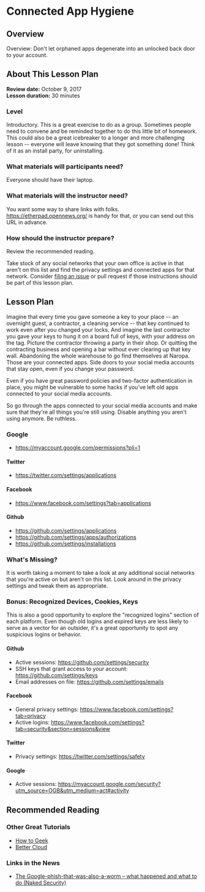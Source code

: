 # Connected App Hygiene

## Overview
Overview:  Don't let orphaned apps degenerate into an unlocked back door to your account.

## About This Lesson Plan
**Review date:** October 9, 2017  
**Lesson duration:** 30 minutes  

### Level
Introductory. This is a great exercise to do as a group. Sometimes people need to convene and be reminded together to do this little bit of homework. This could also be a great icebreaker to a longer and more challenging lesson -- everyone will leave knowing that they got something done! Think of it as an install party, for uninstalling.

### What materials will participants need?
Everyone should have their laptop.

### What materials will the instructor need?
You want some way to share links with folks. <https://etherpad.opennews.org/> is handy for that, or you can send out this URL in advance.

### How should the instructor prepare?
Review the recommended reading.

Take stock of any social networks that your own office is active in that aren't on this list and find the privacy settings and connected apps for that network. Consider [filing an issue](https://github.com/OpenNewsLabs/newsroom-security-curricula/issues) or pull request if those instructions should be part of this lesson plan.  


## Lesson Plan

Imagine that every time you gave someone a key to your place -- an overnight guest, a contractor, a cleaning service -- that key continued to work even after you changed your locks. And imagine the last contractor you gave your keys to hung it on a board full of keys, with your address on the tag. Picture the contractor throwing a party in their shop. Or quitting the contracting business and opening a bar without ever clearing up that key wall. Abandoning the whole warehouse to go find themselves at Naropa. Those are your connected apps. Side doors to your social media accounts that stay open, even if you change your password.

Even if you have great password policies and two-factor authentication in place, you might be vulnerable to some hacks if you've left old apps connected to your social media accounts.


So go through the apps connected to your social media accounts and make sure that they're all things you're still using. Disable anything you aren't using anymore.  Be ruthless.

### Google
* <https://myaccount.google.com/permissions?pli=1>

#### Twitter
* <https://twitter.com/settings/applications>

#### Facebook
* <https://www.facebook.com/settings?tab=applications>

#### Github
* <https://github.com/settings/applications>
* <https://github.com/settings/apps/authorizations>
* <https://github.com/settings/installations>

### What's Missing?
It is worth taking a moment to take a look at any additional social networks that you're active on but aren't on this list. Look around in the privacy settings and tweak them as appropriate.

### Bonus: Recognized Devices, Cookies, Keys
This is also a good opportunity to explore the "recognized logins" section of each platform.  Even though old logins and expired keys are less likely to serve as a vector for an outsider,
it's a great opportunity to spot any suspicious logins or behavior.  

#### Github
* Active sessions: <https://github.com/settings/security>
* SSH keys that grant access to your account: <https://github.com/settings/keys>
* Email addresses on file: <https://github.com/settings/emails>

#### Facebook
* General privacy settings: <https://www.facebook.com/settings?tab=privacy>
* Active logins: <https://www.facebook.com/settings?tab=security&section=sessions&view>

#### Twitter
* Privacy settings: <https://twitter.com/settings/safety>

#### Google
* Active sessions: <https://myaccount.google.com/security?utm_source=OGB&utm_medium=act#activity>


## Recommended Reading
### Other Great Tutorials
* [How to Geek](https://www.howtogeek.com/198673/secure-your-online-accounts-by-removing-third-party-app-access/)
* [Better Cloud](https://www.bettercloud.com/monitor/google-account-security-complete-guide-to-connected-apps/)

### Links in the News
* [The Google-phish-that-was-also-a-worm – what happened and what to do (Naked Security)](https://nakedsecurity.sophos.com/2017/05/05/google-phish-thats-a-worm-what-happened-and-what-to-do/)
